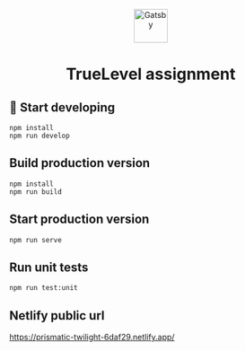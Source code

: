 <p align="center">
  <a href="https://www.gatsbyjs.com/?utm_source=starter&utm_medium=readme&utm_campaign=minimal-starter-ts">
    <img alt="Gatsby" src="https://www.gatsbyjs.com/Gatsby-Monogram.svg" width="60" />
  </a>
</p>
<h1 align="center">
  TrueLevel assignment
</h1>

## 🚀 Start developing
```shell
npm install
npm run develop
```

## Build production version
```shell
npm install
npm run build
```

## Start production version
```shell
npm run serve
```

## Run unit tests
```shell
npm run test:unit
```

## Netlify public url
https://prismatic-twilight-6daf29.netlify.app/
